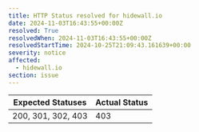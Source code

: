 ```yaml
---
title: HTTP Status resolved for hidewall.io
date: 2024-11-03T16:43:55+00:00Z
resolved: True
resolvedWhen: 2024-11-03T16:43:55+00:00Z
resolvedStartTime: 2024-10-25T21:09:43.161639+00:00
severity: notice
affected:
  - hidewall.io
section: issue
---
```


| Expected Statuses | Actual Status  |
|-------------------|----------------|
| 200, 301, 302, 403 | 403 |
